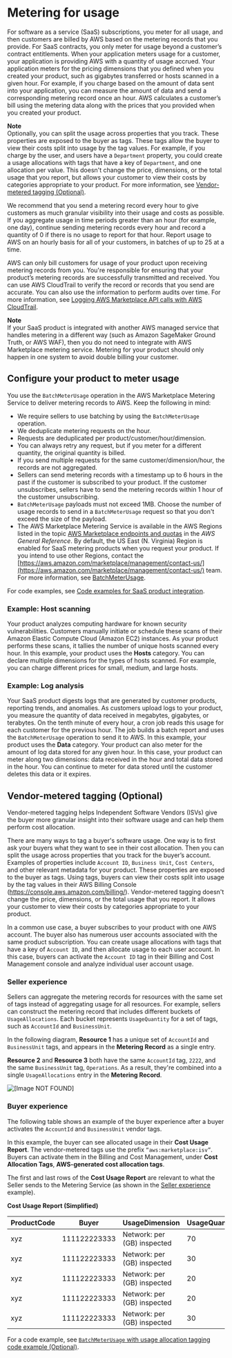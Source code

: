 # Metering for usage<a name="metering-for-usage"></a>

For software as a service \(SaaS\) subscriptions, you meter for all usage, and then customers are billed by AWS based on the metering records that you provide\. For SaaS contracts, you only meter for usage beyond a customer’s contract entitlements\. When your application meters usage for a customer, your application is providing AWS with a quantity of usage accrued\. Your application meters for the pricing dimensions that you defined when you created your product, such as gigabytes transferred or hosts scanned in a given hour\. For example, if you charge based on the amount of data sent into your application, you can measure the amount of data and send a corresponding metering record once an hour\. AWS calculates a customer’s bill using the metering data along with the prices that you provided when you created your product\.

**Note**  
Optionally, you can split the usage across properties that you track\. These properties are exposed to the buyer as tags\. These tags allow the buyer to view their costs split into usage by the tag values\. For example, if you charge by the user, and users have a `Department` property, you could create a usage allocations with tags that have a key of `Department`, and one allocation per value\. This doesn't change the price, dimensions, or the total usage that you report, but allows your customer to view their costs by categories appropriate to your product\. For more information, see [Vendor\-metered tagging \(Optional\)](#saas-vendor-metered-tagging)\.

We recommend that you send a metering record every hour to give customers as much granular visibility into their usage and costs as possible\. If you aggregate usage in time periods greater than an hour \(for example, one day\), continue sending metering records every hour and record a quantity of 0 if there is no usage to report for that hour\. Report usage to AWS on an hourly basis for all of your customers, in batches of up to 25 at a time\. 

AWS can only bill customers for usage of your product upon receiving metering records from you\. You're responsible for ensuring that your product’s metering records are successfully transmitted and received\. You can use AWS CloudTrail to verify the record or records that you send are accurate\. You can also use the information to perform audits over time\. For more information, see [Logging AWS Marketplace API calls with AWS CloudTrail](logging-aws-marketplace-api-calls-with-aws-cloudtrail.md)\. 

**Note**  
If your SaaS product is integrated with another AWS managed service that handles metering in a different way \(such as Amazon SageMaker Ground Truth, or AWS WAF\), then you do not need to integrate with AWS Marketplace metering service\. Metering for your product should only happen in one system to avoid double billing your customer\.

## Configure your product to meter usage<a name="configure-application-for-meter-usage"></a>

 You use the `BatchMeterUsage` operation in the AWS Marketplace Metering Service to deliver metering records to AWS\. Keep the following in mind: 
+  We require sellers to use batching by using the `BatchMeterUsage` operation\. 
+  We deduplicate metering requests on the hour\. 
  +  Requests are deduplicated per product/customer/hour/dimension\. 
  +  You can always retry any request, but if you meter for a different quantity, the original quantity is billed\. 
  +  If you send multiple requests for the same customer/dimension/hour, the records are not aggregated\. 
+ Sellers can send metering records with a timestamp up to 6 hours in the past if the customer is subscribed to your product\. If the customer unsubscribes, sellers have to send the metering records within 1 hour of the customer unsubscribing\. 
+ `BatchMeterUsage` payloads must not exceed 1MB\. Choose the number of usage records to send in a `BatchMeterUsage` request so that you don't exceed the size of the payload\.
+  The AWS Marketplace Metering Service is available in the AWS Regions listed in the topic [AWS Marketplace endpoints and quotas](https://docs.aws.amazon.com/general/latest/gr/aws-marketplace.html) in the *AWS General Reference*\. By default, the US East \(N\. Virginia\) Region is enabled for SaaS metering products when you request your product\. If you intend to use other Regions, contact the [https://aws.amazon.com/marketplace/management/contact-us/](https://aws.amazon.com/marketplace/management/contact-us/) team\. For more information, see [BatchMeterUsage](https://docs.aws.amazon.com/marketplacemetering/latest/APIReference/API_BatchMeterUsage.html)\. 

For code examples, see [Code examples for SaaS product integration](saas-code-examples.md)\.

### Example: Host scanning<a name="host-scanning-example"></a>

 Your product analyzes computing hardware for known security vulnerabilities\. Customers manually initiate or schedule these scans of their Amazon Elastic Compute Cloud \(Amazon EC2\) instances\. As your product performs these scans, it tallies the number of unique hosts scanned every hour\. In this example, your product uses the **Hosts** category\. You can declare multiple dimensions for the types of hosts scanned\. For example, you can charge different prices for small, medium, and large hosts\. 

### Example: Log analysis<a name="log-analysis-example"></a>

 Your SaaS product digests logs that are generated by customer products, reporting trends, and anomalies\. As customers upload logs to your product, you measure the quantity of data received in megabytes, gigabytes, or terabytes\. On the tenth minute of every hour, a cron job reads this usage for each customer for the previous hour\. The job builds a batch report and uses the `BatchMeterUsage` operation to send it to AWS\. In this example, your product uses the **Data** category\. Your product can also meter for the amount of log data stored for any given hour\. In this case, your product can meter along two dimensions: data received in the hour and total data stored in the hour\. You can continue to meter for data stored until the customer deletes this data or it expires\. 

## Vendor\-metered tagging \(Optional\)<a name="saas-vendor-metered-tagging"></a>

Vendor\-metered tagging helps Independent Software Vendors \(ISVs\) give the buyer more granular insight into their software usage and can help them perform cost allocation\.

There are many ways to tag a buyer's software usage\. One way is to first ask your buyers what they want to see in their cost allocation\. Then you can split the usage across properties that you track for the buyer’s account\. Examples of properties include `Account ID`, `Business Unit`, `Cost Centers`, and other relevant metadata for your product\. These properties are exposed to the buyer as tags\. Using tags, buyers can view their costs split into usage by the tag values in their AWS Billing Console \([https://console\.aws\.amazon\.com/billing/](https://console.aws.amazon.com/billing/)\)\. Vendor\-metered tagging doesn't change the price, dimensions, or the total usage that you report\. It allows your customer to view their costs by categories appropriate to your product\.

In a common use case, a buyer subscribes to your product with one AWS account\. The buyer also has numerous user accounts associated with the same product subscription\. You can create usage allocations with tags that have a key of `Account ID`, and then allocate usage to each user account\. In this case, buyers can activate the `Account ID` tag in their Billing and Cost Management console and analyze individual user account usage\.

### Seller experience<a name="saas-vendor-metered-tag-seller"></a>

Sellers can aggregate the metering records for resources with the same set of tags instead of aggregating usage for all resources\. For example, sellers can construct the metering record that includes different buckets of `UsageAllocations`\. Each bucket represents `UsageQuantity` for a set of tags, such as `AccountId` and `BusinessUnit`\. 

In the following diagram, **Resource 1** has a unique set of `AccountId` and `BusinessUnit` tags, and appears in the **Metering Record** as a single entry\. 

**Resource 2** and **Resource 3** both have the same `AccountId` tag, `2222`, and the same `BusinessUnit` tag, `Operations`\. As a result, they're combined into a single `UsageAllocations` entry in the **Metering Record**\.

![\[Image NOT FOUND\]](http://docs.aws.amazon.com/marketplace/latest/userguide/images/seller-vendor-meter-tag.png)

### Buyer experience<a name="saas-vendor-metered-tag-buyer"></a>

The following table shows an example of the buyer experience after a buyer activates the `AccountId` and `BusinessUnit` vendor tags\. 

In this example, the buyer can see allocated usage in their **Cost Usage Report**\. The vendor\-metered tags use the prefix `“aws:marketplace:isv”`\. Buyers can activate them in the Billing and Cost Management, under **Cost Allocation Tags**, **AWS\-generated cost allocation tags**\.

The first and last rows of the **Cost Usage Report** are relevant to what the Seller sends to the Metering Service \(as shown in the [Seller experience](container-metering-meterusage.md#container-vendor-metered-tag-seller) example\)\.


**Cost Usage Report \(Simplified\)**  

| ProductCode  | Buyer | UsageDimension | UsageQuantity | `aws:marketplace:isv:AccountId ` | `aws:marketplace:isv:BusinessUnit` | 
| --- | --- | --- | --- | --- | --- | 
| xyz | 111122223333 | Network: per \(GB\) inspected  | 70 | 2222 | Operations | 
| xyz | 111122223333 | Network: per \(GB\) inspected  | 30 | 3333 | Finance | 
| xyz | 111122223333 | Network: per \(GB\) inspected  | 20 | 4444 | IT | 
| xyz | 111122223333 | Network: per \(GB\) inspected  | 20 | 5555 | Marketing | 
| xyz | 111122223333 | Network: per \(GB\) inspected  | 30 | 1111 | Marketing | 

For a code example, see [`BatchMeterUsage` with usage allocation tagging code example \(Optional\)](saas-code-examples.md#saas-batchmeterusage-tagging)\.